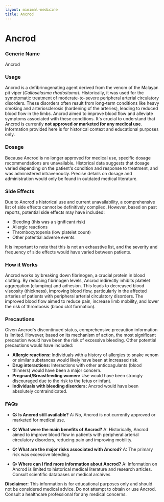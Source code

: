 ```yaml
---
layout: minimal-medicine
title: Ancrod
---
```


# Ancrod
### Generic Name
Ancrod

### Usage
Ancrod is a defibrinogenating agent derived from the venom of the Malayan pit viper (*Calloselasma rhodostoma*).  Historically, it was used for the symptomatic treatment of moderate-to-severe peripheral arterial circulatory disorders. These disorders often result from long-term conditions like heavy smoking and arteriosclerosis (hardening of the arteries), leading to reduced blood flow in the limbs.  Ancrod aimed to improve blood flow and alleviate symptoms associated with these conditions.  It's crucial to understand that Ancrod is currently **not approved or marketed for any medical use**.  Information provided here is for historical context and educational purposes only.

### Dosage
Because Ancrod is no longer approved for medical use, specific dosage recommendations are unavailable.  Historical data suggests that dosage varied depending on the patient's condition and response to treatment, and was administered intravenously.  Precise details on dosage and administration would only be found in outdated medical literature.

### Side Effects
Due to Ancrod's historical use and current unavailability, a comprehensive list of side effects cannot be definitively compiled. However, based on past reports, potential side effects may have included:

* Bleeding (this was a significant risk)
* Allergic reactions
* Thrombocytopenia (low platelet count)
* Other potential adverse events

It is important to note that this is not an exhaustive list, and the severity and frequency of side effects would have varied between patients.

### How it Works
Ancrod works by breaking down fibrinogen, a crucial protein in blood clotting.  By reducing fibrinogen levels, Ancrod indirectly inhibits platelet aggregation (clumping) and adhesion. This leads to decreased blood viscosity (thickness), improving blood flow, particularly in the affected arteries of patients with peripheral arterial circulatory disorders. The improved blood flow aimed to reduce pain, increase limb mobility, and lower the risk of thrombosis (blood clot formation).

### Precautions
Given Ancrod's discontinued status, comprehensive precaution information is limited. However, based on its mechanism of action, the most significant precaution would have been the risk of excessive bleeding.  Other potential precautions would have included:

* **Allergic reactions:**  Individuals with a history of allergies to snake venom or similar substances would likely have been at increased risk.
* **Drug interactions:**  Interactions with other anticoagulants (blood thinners) would have been a major concern.
* **Pregnant/Breastfeeding women:**  Use would have been strongly discouraged due to the risk to the fetus or infant.
* **Individuals with bleeding disorders:**  Ancrod would have been absolutely contraindicated.


### FAQs

* **Q: Is Ancrod still available?** A: No, Ancrod is not currently approved or marketed for medical use.

* **Q: What were the main benefits of Ancrod?** A: Historically, Ancrod aimed to improve blood flow in patients with peripheral arterial circulatory disorders, reducing pain and improving mobility.

* **Q: What are the major risks associated with Ancrod?** A: The primary risk was excessive bleeding.

* **Q: Where can I find more information about Ancrod?** A:  Information on Ancrod is limited to historical medical literature and research articles.  Consult scientific databases or medical archives.

**Disclaimer:** This information is for educational purposes only and should not be considered medical advice.  Do not attempt to obtain or use Ancrod. Consult a healthcare professional for any medical concerns.

